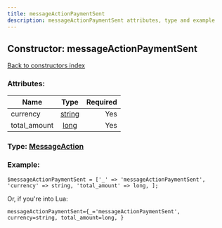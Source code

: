 ```yaml
---
title: messageActionPaymentSent
description: messageActionPaymentSent attributes, type and example
---
```

## Constructor: messageActionPaymentSent  
[Back to constructors index](index.md)



### Attributes:

| Name     |    Type       | Required |
|----------|:-------------:|---------:|
|currency|[string](../types/string.md) | Yes|
|total\_amount|[long](../types/long.md) | Yes|



### Type: [MessageAction](../types/MessageAction.md)


### Example:

```
$messageActionPaymentSent = ['_' => 'messageActionPaymentSent', 'currency' => string, 'total_amount' => long, ];
```  

Or, if you're into Lua:  


```
messageActionPaymentSent={_='messageActionPaymentSent', currency=string, total_amount=long, }

```


